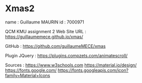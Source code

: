 # Xmas2
name : Guillaume MAURIN
id : 7000971

QCM KMU assignment 2
Web Site URL : https://guillaumemece.github.io/xmas/

GitHub : https://github.com/guillaumeMECE/xmas

Plugin JQuery : https://plugins.compzets.com/animatescroll/

Sources :
https://www.w3schools.com
https://material.io/design/
https://fonts.google.com/
https://fonts.googleapis.com/icon?family=Material+Icons
